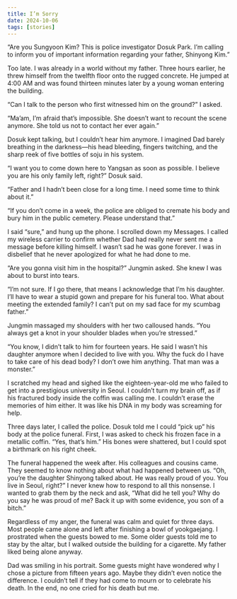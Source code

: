 ```yaml
---
title: I’m Sorry
date: 2024-10-06
tags: [stories]
---
```


“Are you Sungyoon Kim? This is police investigator Dosuk Park. I’m calling to inform you of important information regarding your father, Shinyong Kim.”

Too late. I was already in a world without my father. Three hours earlier, he threw himself from the twelfth floor onto the rugged concrete. He jumped at 4:00 AM and was found thirteen minutes later by a young woman entering the building.

“Can I talk to the person who first witnessed him on the ground?” I asked.

“Ma’am, I’m afraid that’s impossible. She doesn’t want to recount the scene anymore. She told us not to contact her ever again.”

Dosuk kept talking, but I couldn’t hear him anymore. I imagined Dad barely breathing in the darkness—his head bleeding, fingers twitching, and the sharp reek of five bottles of soju in his system.

“I want you to come down here to Yangsan as soon as possible. I believe you are his only family left, right?” Dosuk said.

“Father and I hadn’t been close for a long time. I need some time to think about it.”

“If you don’t come in a week, the police are obliged to cremate his body and bury him in the public cemetery. Please understand that.”

I said “sure,” and hung up the phone. I scrolled down my Messages. I called my wireless carrier to confirm whether Dad had really never sent me a message before killing himself. I wasn’t sad he was gone forever. I was in disbelief that he never apologized for what he had done to me.

“Are you gonna visit him in the hospital?” Jungmin asked. She knew I was about to burst into tears.

“I’m not sure. If I go there, that means I acknowledge that I’m his daughter. I’ll have to wear a stupid gown and prepare for his funeral too. What about meeting the extended family? I can’t put on my sad face for my scumbag father.”

Jungmin massaged my shoulders with her two calloused hands. “You always get a knot in your shoulder blades when you’re stressed.”

“You know, I didn’t talk to him for fourteen years. He said I wasn’t his daughter anymore when I decided to live with you. Why the fuck do I have to take care of his dead body? I don’t owe him anything. That man was a monster.”

I scratched my head and sighed like the eighteen-year-old me who failed to get into a prestigious university in Seoul. I couldn’t turn my brain off, as if his fractured body inside the coffin was calling me. I couldn’t erase the memories of him either. It was like his DNA in my body was screaming for help.

Three days later, I called the police. Dosuk told me I could “pick up” his body at the police funeral. First, I was asked to check his frozen face in a metallic coffin. “Yes, that’s him.” His bones were shattered, but I could spot a birthmark on his right cheek.

The funeral happened the week after. His colleagues and cousins came. They seemed to know nothing about what had happened between us. “Oh, you’re the daughter Shinyong talked about. He was really proud of you. You live in Seoul, right?” I never knew how to respond to all this nonsense. I wanted to grab them by the neck and ask, “What did he tell you? Why do you say he was proud of me? Back it up with some evidence, you son of a bitch.”

Regardless of my anger, the funeral was calm and quiet for three days. Most people came alone and left after finishing a bowl of yookgaejang. I prostrated when the guests bowed to me. Some older guests told me to stay by the altar, but I walked outside the building for a cigarette. My father liked being alone anyway.

Dad was smiling in his portrait. Some guests might have wondered why I chose a picture from fifteen years ago. Maybe they didn’t even notice the difference. I couldn’t tell if they had come to mourn or to celebrate his death. In the end, no one cried for his death but me.

